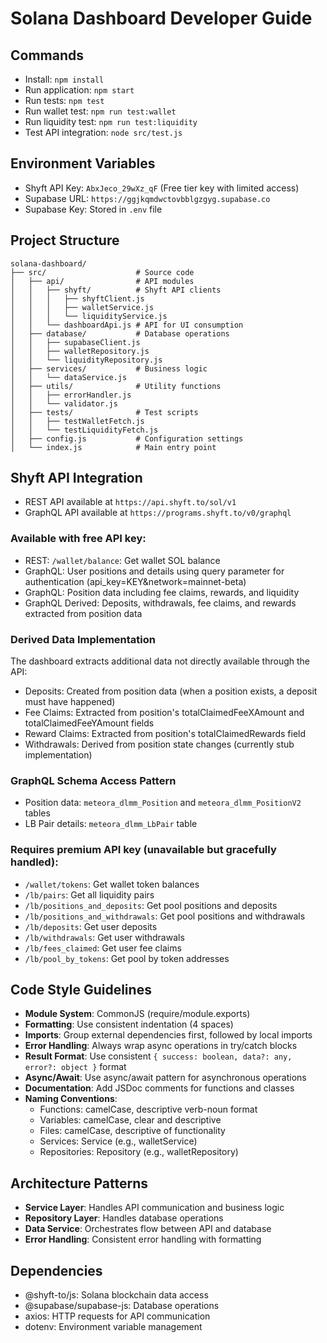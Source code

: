 # Solana Dashboard Developer Guide

## Commands
- Install: `npm install`
- Run application: `npm start`
- Run tests: `npm test`
- Run wallet test: `npm run test:wallet`
- Run liquidity test: `npm run test:liquidity`
- Test API integration: `node src/test.js`

## Environment Variables
- Shyft API Key: `AbxJeco_29wXz_qF` (Free tier key with limited access)
- Supabase URL: `https://ggjkqmdwctovbblgzgyg.supabase.co`
- Supabase Key: Stored in `.env` file

## Project Structure
```
solana-dashboard/
├── src/                    # Source code
│   ├── api/                # API modules
│   │   ├── shyft/          # Shyft API clients
│   │   │   ├── shyftClient.js
│   │   │   ├── walletService.js
│   │   │   └── liquidityService.js
│   │   └── dashboardApi.js # API for UI consumption
│   ├── database/           # Database operations
│   │   ├── supabaseClient.js
│   │   ├── walletRepository.js
│   │   └── liquidityRepository.js
│   ├── services/           # Business logic
│   │   └── dataService.js
│   ├── utils/              # Utility functions
│   │   ├── errorHandler.js
│   │   └── validator.js
│   ├── tests/              # Test scripts
│   │   ├── testWalletFetch.js
│   │   └── testLiquidityFetch.js
│   ├── config.js           # Configuration settings
│   └── index.js            # Main entry point
```

## Shyft API Integration
- REST API available at `https://api.shyft.to/sol/v1`
- GraphQL API available at `https://programs.shyft.to/v0/graphql`

### Available with free API key:
- REST: `/wallet/balance`: Get wallet SOL balance 
- GraphQL: User positions and details using query parameter for authentication (api_key=KEY&network=mainnet-beta)
- GraphQL: Position data including fee claims, rewards, and liquidity
- GraphQL Derived: Deposits, withdrawals, fee claims, and rewards extracted from position data

### Derived Data Implementation
The dashboard extracts additional data not directly available through the API:
- Deposits: Created from position data (when a position exists, a deposit must have happened)
- Fee Claims: Extracted from position's totalClaimedFeeXAmount and totalClaimedFeeYAmount fields
- Reward Claims: Extracted from position's totalClaimedRewards field
- Withdrawals: Derived from position state changes (currently stub implementation)

### GraphQL Schema Access Pattern
- Position data: `meteora_dlmm_Position` and `meteora_dlmm_PositionV2` tables
- LB Pair details: `meteora_dlmm_LbPair` table

### Requires premium API key (unavailable but gracefully handled):
- `/wallet/tokens`: Get wallet token balances
- `/lb/pairs`: Get all liquidity pairs
- `/lb/positions_and_deposits`: Get pool positions and deposits
- `/lb/positions_and_withdrawals`: Get pool positions and withdrawals
- `/lb/deposits`: Get user deposits
- `/lb/withdrawals`: Get user withdrawals
- `/lb/fees_claimed`: Get user fee claims
- `/lb/pool_by_tokens`: Get pool by token addresses

## Code Style Guidelines
- **Module System**: CommonJS (require/module.exports)
- **Formatting**: Use consistent indentation (4 spaces)
- **Imports**: Group external dependencies first, followed by local imports
- **Error Handling**: Always wrap async operations in try/catch blocks
- **Result Format**: Use consistent `{ success: boolean, data?: any, error?: object }` format
- **Async/Await**: Use async/await pattern for asynchronous operations
- **Documentation**: Add JSDoc comments for functions and classes
- **Naming Conventions**:
  - Functions: camelCase, descriptive verb-noun format
  - Variables: camelCase, clear and descriptive
  - Files: camelCase, descriptive of functionality
  - Services: <Domain>Service (e.g., walletService)
  - Repositories: <Domain>Repository (e.g., walletRepository)

## Architecture Patterns
- **Service Layer**: Handles API communication and business logic
- **Repository Layer**: Handles database operations
- **Data Service**: Orchestrates flow between API and database
- **Error Handling**: Consistent error handling with formatting

## Dependencies
- @shyft-to/js: Solana blockchain data access
- @supabase/supabase-js: Database operations
- axios: HTTP requests for API communication
- dotenv: Environment variable management